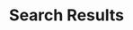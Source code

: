 ---
title: "Search Results"
sitemap:
  priority : 0.1
layout: "search"
js:
    - link: "https://code.jquery.com/jquery-3.3.1.min.js"
    - link: "https://cdnjs.cloudflare.com/ajax/libs/fuse.js/3.2.0/fuse.min.js"
    - link: "https://cdnjs.cloudflare.com/ajax/libs/mark.js/8.11.1/jquery.mark.min.js"
    - link: "/js/search.js"
created: 2023-05-07T13:48:23-05:00
updated: 2023-05-07T13:48:23-05:00
---